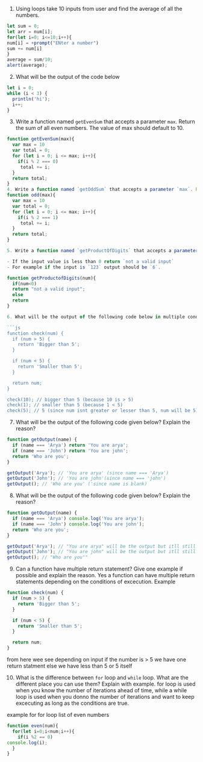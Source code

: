 1. Using loops take 10 inputs from user and find the average of all the numbers.
```js
let sum = 0;
let arr = num[i];
for(let i=0; i<=10;i++){
num[i] = +prompt("ENter a number")
sum += num[i]
}
average = sum/10;
alert(average);
```

2. What will be the output of the code below

```js
let i = 0;
while (i < 3) {
  println('hi');
  i++;
}
```

3. Write a function named `getEvenSum` that accepts a parameter `max`. Return the sum of all even numbers. The value of max should default to 10.

```js
function getEvenSum(max){
  var max = 10
  var total = 0;
  for (let i = 0; i <= max; i++){
    if(i % 2 === 0)
     total += i;
  }
  return total;
}
4. Write a function named `getOddSum` that accepts a parameter `max`. Return the sum of all odd numbers. The value of max should default to 10.
function odd(max){
  var max = 10
  var total = 0;
  for (let i = 0; i <= max; i++){
    if(i % 2 === 1)
     total += i;
  }
  return total;
}

5. Write a function named `getProductOfDigits` that accepts a parameter `num`. It returns the product of all the digits in the number.

- If the input value is less than 0 return `not a valid input`
- For example if the input is `123` output should be `6`.

function getProductofDigits(num){
  if(num<0)
  return "not a valid input";
  else
  return 
}

6. What will be the output of the following code below in multiple conditions? Explain with reason?

```js
function check(num) {
  if (num > 5) {
    return 'Bigger than 5';
  }

  if (num < 5) {
    return 'Smaller than 5';
  }

  return num;
}

check(10); // bigger than 5 (because 10 is > 5)
check(1); // smaller than 5 (because 1 < 5)
check(5); // 5 (since num isnt greater or lesser than 5, num will be 5)
```

7. What will be the output of the following code given below? Explain the reason?

```js
function getOutput(name) {
  if (name === 'Arya') return 'You are arya';
  if (name === 'John') return 'You are john';
  return 'Who are you';
}

getOutput('Arya'); // 'You are arya' (since name === 'Arya')
getOutput('John'); // 'You are john'(since name === 'john')
getOutput(); // 'Who are you' ('since name is blank)
```

8. What will be the output of the following code given below? Explain the reason?

```js
function getOutput(name) {
  if (name === 'Arya') console.log('You are arya');
  if (name === 'John') console.log('You are john');
  return 'Who are you';
}

getOutput('Arya'); // "You are arya" will be the output but itll still return "Who are you"
getOutput('John'); // "You are john" will be the output but itll still return "Who are you"
getOutput(); // "Who are you""
```

9. Can a function have multiple return statement? Give one example if possible and explain the reason.
Yes a function can have multiple return statements depending on the conditions of excecution.
Example 
```js
function check(num) {
  if (num > 5) {
    return 'Bigger than 5';
  }

  if (num < 5) {
    return 'Smaller than 5';
  }

  return num;
}
```
from here wee see depending on input if the number is > 5 we have one return statment else we have less than 5  or 5 itself

10. What is the difference between `for` loop and `while` loop. What are the different place you can use them? Explain with example.
for loop is used when you know the number of iterations ahead of time, while a while loop is used when you donno the number of iterations and want to keep excecuting as long as the conditions are true.

example for for loop 
list of even numbers 
```js
function even(num){
  for(let i=0;i<num;i++){
    if(i %2 == 0)
console.log(i);
  }
}
```